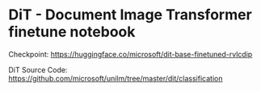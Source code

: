 # DiT - Document Image Transformer finetune notebook



Checkpoint: https://huggingface.co/microsoft/dit-base-finetuned-rvlcdip

DiT Source Code: https://github.com/microsoft/unilm/tree/master/dit/classification
